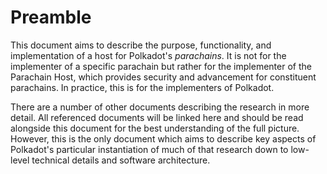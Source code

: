 # Preamble

This document aims to describe the purpose, functionality, and implementation of a host for Polkadot's _parachains_. It is not for the implementer of a specific parachain but rather for the implementer of the Parachain Host, which provides security and advancement for constituent parachains. In practice, this is for the implementers of Polkadot.

There are a number of other documents describing the research in more detail. All referenced documents will be linked here and should be read alongside this document for the best understanding of the full picture. However, this is the only document which aims to describe key aspects of Polkadot's particular instantiation of much of that research down to low-level technical details and software architecture.
